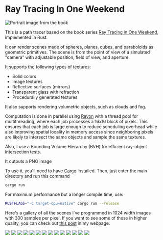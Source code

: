 # Ray Tracing In One Weekend

![Portrait image from the book](imgs/checkered_floor.png)

This is a path tracer based on the book series [Ray Tracing in One Weekend](https://raytracing.github.io/), implemented in Rust. 

It can render scenes made of spheres, planes, cubes, and paraboloids as geometric primitives. The scene is from the point of view of a simulated "camera" with adjustable position, field of view, and aperture.

It supports the following types of textures:
- Solid colors
- Image textures
- Reflective surfaces (mirrors)
- Transparent glass with refraction
- Procedurally generated textures

It also supports rendering volumetric objects, such as clouds and fog.

Computation is done in parallel using [Rayon](https://github.com/rayon-rs/rayon) with a thread pool for multithreading, where each job processes a 16x16 block of pixels. This ensures that each job is large enough to reduce scheduling overhead while also improving spatial locality in memory access since neighboring pixels are likely to intersect the same objects and sample the same textures.

Also, I use a Bounding Volume Hierarchy (BVH) for efficient ray-object intersection tests.

It outputs a PNG image

To use it, you'll need to have [Cargo](https://doc.rust-lang.org/cargo/getting-started/installation.html) installed. Then, just enter the main directory and run this command

```sh
cargo run
```

For maximum performance but a longer compile time, use:

```sh
RUSTFLAGS="-C target-cpu=native" cargo run --release
```

Here's a gallery of all the scenes I've programmed in 1024 width images with 300 samples per pixel. If you want to see some of these in higher quality, you can check out [this post](https://www.aricasas.com/programming/render-showcase/) in my webpage.

![](imgs/scenes/1.png)
![](imgs/scenes/2.png)
![](imgs/scenes/3.png)
![](imgs/scenes/4.png)
![](imgs/scenes/5.png)
![](imgs/scenes/6.png)
![](imgs/scenes/7.png)
![](imgs/scenes/8.png)
![](imgs/scenes/9.png)
![](imgs/scenes/10.png)
![](imgs/scenes/11.png)
![](imgs/scenes/12.png)
![](imgs/scenes/13.png)
![](imgs/scenes/14.png)
